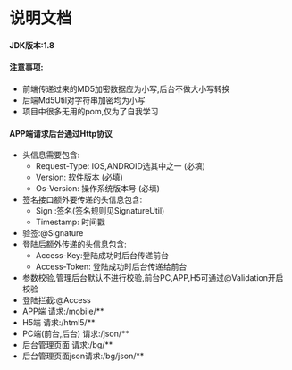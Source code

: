 # 说明文档
#### JDK版本:1.8

#### 注意事项:
* 前端传递过来的MD5加密数据应为小写,后台不做大小写转换
* 后端Md5Util对字符串加密均为小写
* 项目中很多无用的pom,仅为了自我学习
#### APP端请求后台通过Http协议 
* 头信息需要包含:
  * Request-Type: IOS,ANDROID选其中之一 (必填)
  * Version: 软件版本 (必填) 
  * Os-Version: 操作系统版本号 (必填)
* 签名接口额外要传递的头信息包含:
  * Sign :签名(签名规则见SignatureUtil)
  * Timestamp: 时间戳
* 验签:@Signature
* 登陆后额外传递的头信息包含:
  * Access-Key:登陆成功时后台传递前台
  * Access-Token: 登陆成功时后台传递给前台
* 参数校验,管理后台默认不进行校验,前台PC,APP,H5可通过@Validation开启校验  
* 登陆拦截:@Access
* APP端 请求:/mobile/**
* H5端 请求:/html5/**
* PC端(前台,后台) 请求:/json/**
* 后台管理页面 请求:/bg/**
* 后台管理页面json请求:/bg/json/**

